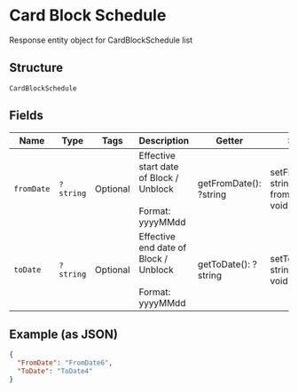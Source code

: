 
# Card Block Schedule

Response entity object for CardBlockSchedule  list

## Structure

`CardBlockSchedule`

## Fields

| Name | Type | Tags | Description | Getter | Setter |
|  --- | --- | --- | --- | --- | --- |
| `fromDate` | `?string` | Optional | Effective start date of Block / Unblock<br /><br>Format: yyyyMMdd | getFromDate(): ?string | setFromDate(?string fromDate): void |
| `toDate` | `?string` | Optional | Effective end date of Block / Unblock<br /><br>Format: yyyyMMdd | getToDate(): ?string | setToDate(?string toDate): void |

## Example (as JSON)

```json
{
  "FromDate": "FromDate6",
  "ToDate": "ToDate4"
}
```

